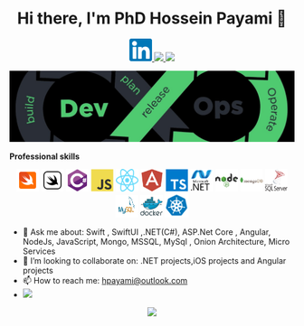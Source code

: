 <h1 align="center">Hi there, I'm PhD Hossein Payami 👋
</h1>

<p align="center">
 <a href="https://www.linkedin.com/in/hossein-payami-047530227/" target="_blank">
  <img src="https://github.com/hpayami/hpayami/blob/main/images/linkedin.svg" alt="linkedin" width="40" height="40" />
 </a>
  <a href="https://twitter.com/hosseinpayami" target="_blank">
  <img src="https://img.icons8.com/fluent/48/000000/twitter.png" />
 </a>
  <a href="https://instagram.com/dr__payami" target="_blank">
 <img src="https://img.icons8.com/color/48/000000/instagram-new--v2.png"/>
 </a>
</p>
<a href="https://instagram.com/swiftui_developer" target="_blank">
  <img src="https://github.com/hpayami/hpayami/blob/main/images/devops.jpg" />
 </a>
<p align="Left">
 <strong>
  Professional skills
  </strong>
</p>
<p align="center">
 <img src="https://github.com/hpayami/hpayami/blob/main/images/swift.svg" alt="csharp" width="40" height="40" />
 <img src="https://github.com/hpayami/hpayami/blob/main/images/swiftui.svg" alt="javascript" width="40" height="40" />
<img src="https://github.com/hpayami/hpayami/blob/main/images/csharp.svg" alt="csharp" width="40" height="40" />
 <img src="https://github.com/hpayami/hpayami/blob/main/images/javascript.svg" alt="javascript" width="40" height="40" />
<img src="https://github.com/hpayami/hpayami/blob/main/images/react.svg" alt="react" width="40" height="40" />
<img src="https://github.com/hpayami/hpayami/blob/main/images/angular.svg" alt="angular" width="40" height="40" />
 <img src="https://github.com/hpayami/hpayami/blob/main/images/typescript.svg" alt="typescript" width="40" height="40" /> 
 <img src="https://github.com/hpayami/hpayami/blob/main/images/dot-net.svg" alt="dotNet" width="40" height="40" /> 
<img src="https://github.com/hpayami/hpayami/blob/main/images/node.svg" raw=true alt="node" width="40" height="40"/>
<img src="https://github.com/hpayami/hpayami/blob/main/images/mongodb.svg" alt="mongodb" width="40" height="40" />
<img src="https://github.com/hpayami/hpayami/blob/main/images/mssql.svg" alt="mongodb" width="40" height="40" />
<img src="https://github.com/hpayami/hpayami/blob/main/images/mysql.svg" alt="mongodb" width="40" height="40" />
<img src="https://github.com/hpayami/hpayami/blob/main/images/docker.svg" alt="docker" width="40" height="40" />
<img src="https://github.com/hpayami/hpayami/blob/main/images/kubernetes.png" alt="kubernetes" width="43" height="43" />

</p>

-   💬 Ask me about: Swift , SwiftUI ,.NET(C#), ASP.Net Core , Angular, NodeJs, JavaScript, Mongo, MSSQL, MySql , Onion Architecture, Micro Services
-   👯 I’m looking to collaborate on: .NET projects,iOS projects and Angular projects
-   📫 How to reach me: hpayami@outlook.com
-   ![](https://instagram.com/dr__hpayami)
    </br>

<p align="center">
 <a href="#" alt="Hossein Payami's github stats">
  <img src="https://github-readme-stats.vercel.app/api?username=hpayami&theme=tokyonight&show_icons=true" />
  <!-- <img src="https://github-readme-stats.vercel.app/api/top-langs/?username=hpayami" /> -->
 </a>
</p>
